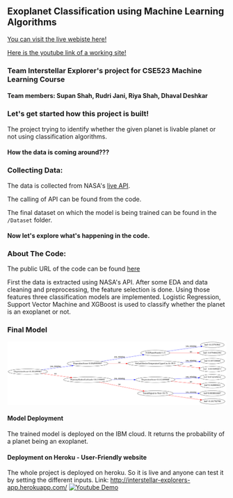 ## Exoplanet Classification using Machine Learning Algorithms

[You can visit the live webiste here!](http://interstellar-explorers-app.herokuapp.com/)

[Here is the youtube link of a working site!](https://www.youtube.com/watch?v=mEqn2KPAOjg)

### Team Interstellar Explorer's project for CSE523 Machine Learning Course

#### Team members: Supan Shah, Rudri Jani, Riya Shah, Dhaval Deshkar

### Let's get started how this project is built!

The project trying to identify whether the given planet is livable planet or not using classification algorithms. 

#### How the data is coming around???

### Collecting Data:
The data is collected from NASA's [live API](https://exoplanetarchive.ipac.caltech.edu/docs/program_interfaces.html).

The calling of API can be found from the code.

The final dataset on which the model is being trained can be found in the ```/Dataset``` folder.

#### Now let's explore what's happening in the code.

### About The Code:

The public URL of the code can be found [here](https://colab.research.google.com/drive/182VPMbN5D1EqTFl1pVQuHR91KJ6MsP3t?usp=sharing)

First the data is extracted using NASA's API. After some EDA and data cleaning and preprocessing, the feature selection is done. Using those features three classification models are implemented. Logistic Regression, Support Vector Machine and XGBoost is used to classify whether the planet is an exoplanet or not. 

### Final Model

![XGBoost Decision Tree](/Results/Xgboost_DecisionTree_Diagram.png)

#### Model Deployment

The trained model is deployed on the IBM cloud. It returns the probability of a planet being an exoplanet. 


#### Deployment on Heroku - User-Friendly website

The whole project is deployed on heroku. So it is live and anyone can test it by setting the different inputs.
Link: http://interstellar-explorers-app.herokuapp.com/
[![Youtube Demo](https://img.youtube.com/vi/mEqn2KPAOjg/0.jpg)](https://www.youtube.com/watch?v=mEqn2KPAOjg)



